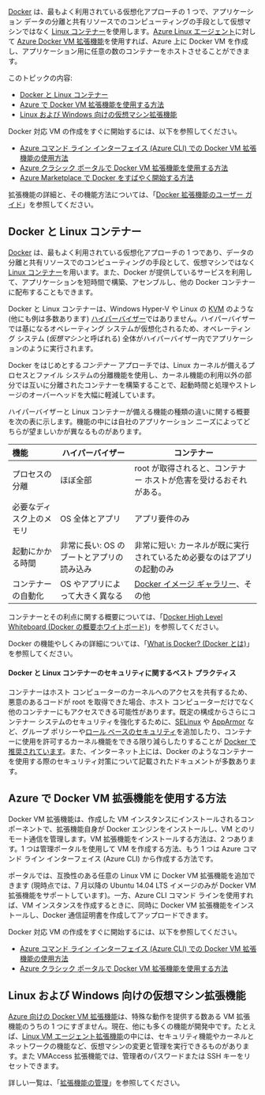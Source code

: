 

[Docker](https://www.docker.com/) は、最もよく利用されている仮想化アプローチの 1 つで、アプリケーション データの分離と共有リソースでのコンピューティングの手段として仮想マシンではなく [Linux コンテナー](http://en.wikipedia.org/wiki/LXC)を使用します。[Azure Linux エージェント](../articles/virtual-machines/virtual-machines-linux-agent-user-guide.md)に対して [Azure Docker VM 拡張機能](https://github.com/Azure/azure-docker-extension/blob/master/README.md)を使用すれば、Azure 上に Docker VM を作成し、アプリケーション用に任意の数のコンテナーをホストさせることができます。

このトピックの内容:

+ [Docker と Linux コンテナー]
+ [Azure で Docker VM 拡張機能を使用する方法]
+ [Linux および Windows 向けの仮想マシン拡張機能]

Docker 対応 VM の作成をすぐに開始するには、以下を参照してください。

+ [Azure コマンド ライン インターフェイス (Azure CLI) での Docker VM 拡張機能の使用方法]
+ [Azure クラシック ポータルで Docker VM 拡張機能を使用する方法]
+ [Azure Marketplace で Docker をすばやく開始する方法]

拡張機能の詳細と、その機能方法については、「[Docker 拡張機能のユーザー ガイド](https://github.com/Azure/azure-docker-extension/blob/master/README.md)」を参照してください。

## Docker と Linux コンテナー
[Docker](https://www.docker.com/) は、最もよく利用されている仮想化アプローチの 1 つであり、データの分離と共有リソースでのコンピューティングの手段として、仮想マシンではなく [Linux コンテナー](http://en.wikipedia.org/wiki/LXC)を用います。また、Docker が提供しているサービスを利用して、アプリケーションを短時間で構築、アセンブルし、他の Docker コンテナーに配布することもできます。

Docker と Linux コンテナーは、Windows Hyper-V や Linux の [KVM](http://en.wikipedia.org/wiki/Hypervisor) のような (他にも例は多数あります) [ハイパーバイザー](http://www.linux-kvm.org/page/Main_Page)ではありません。ハイパーバイザーでは基になるオペレーティング システムが仮想化されるため、オペレーティング システム (*仮想マシン*と呼ばれる) 全体がハイパーバイザー内でアプリケーションのように実行されます。

Docker をはじめとする*コンテナー* アプローチでは、Linux カーネルが備えるプロセスとファイル システムの分離機能を使用し、カーネル機能の利用以外の部分では互いに分離されたコンテナーを構築することで、起動時間と処理やストレージのオーバーヘッドを大幅に軽減しています。

ハイパーバイザーと Linux コンテナーが備える機能の種類の違いに関する概要を次の表に示します。機能の中には自社のアプリケーション ニーズによってどちらが望ましいかが異なるものがあります。

| 機能 | ハイパーバイザー | コンテナー |
| :------------- |-------------| ----------- |
| プロセスの分離 | ほぼ全部 | root が取得されると、コンテナー ホストが危害を受けるおそれがある。 |
| 必要なディスク上のメモリ | OS 全体とアプリ | アプリ要件のみ |
| 起動にかかる時間 | 非常に長い: OS のブートとアプリの読み込み | 非常に短い: カーネルが既に実行されているため必要なのはアプリの起動のみ |
| コンテナーの自動化 | OS やアプリによって大きく異なる | [Docker イメージ ギャラリー](https://registry.hub.docker.com/)、その他

コンテナーとその利点に関する概要については、「[Docker High Level Whiteboard (Docker の概要ホワイトボード)](http://channel9.msdn.com/Blogs/Regular-IT-Guy/Docker-High-Level-Whiteboard)」を参照してください。

Docker の機能やしくみの詳細については、「[What is Docker? (Docker とは)](https://www.docker.com/whatisdocker/)」を参照してください。

#### Docker と Linux コンテナーのセキュリティに関するベスト プラクティス

コンテナーはホスト コンピューターのカーネルへのアクセスを共有するため、悪意のあるコードが root を取得できた場合、ホスト コンピューターだけでなく他のコンテナーにもアクセスできる可能性があります。既定の構成からさらにコンテナー システムのセキュリティを強化するために、[SELinux](https://docs.docker.com/articles/security/) や [AppArmor](http://en.wikipedia.org/wiki/Role-based_access_control) など、グループ ポリシーや[ロール ベースのセキュリティ](http://selinuxproject.org/page/Main_Page)を追加したり、コンテナーに使用を許可するカーネル機能をできる限り減らしたりすることが [Docker で推奨されています](http://wiki.apparmor.net/index.php/Main_Page)。また、インターネット上には、Docker のようなコンテナーを使用する際のセキュリティ対策について記載されたドキュメントが多数あります。

## Azure で Docker VM 拡張機能を使用する方法

Docker VM 拡張機能は、作成した VM インスタンスにインストールされるコンポーネントで、拡張機能自身が Docker エンジンをインストールし、VM とのリモート通信を管理します。VM 拡張機能をインストールする方法は、2 つあります。1 つは管理ポータルを使用して VM を作成する方法、もう 1 つは Azure コマンド ライン インターフェイス (Azure CLI) から作成する方法です。

ポータルでは、互換性のある任意の Linux VM に Docker VM 拡張機能を追加できます (現時点では、7 月以降の Ubuntu 14.04 LTS イメージのみが Docker VM 拡張機能をサポートしています)。一方、Azure CLI コマンド ラインを使用すれば、VM インスタンスを作成するときに、同時に Docker VM 拡張機能をインストールし、Docker 通信証明書を作成してアップロードできます。

Docker 対応 VM の作成をすぐに開始するには、以下を参照してください。

+ [Azure コマンド ライン インターフェイス (Azure CLI) での Docker VM 拡張機能の使用方法]
+ [Azure クラシック ポータルで Docker VM 拡張機能を使用する方法]

## Linux および Windows 向けの仮想マシン拡張機能
[Azure 向けの Docker VM 拡張機能](https://github.com/Azure/azure-docker-extension/blob/master/README.md)は、特殊な動作を提供する数ある VM 拡張機能のうちの 1 つにすぎません。現在、他にも多くの機能が開発中です。たとえば、[Linux VM エージェント拡張機能](../articles/virtual-machines/virtual-machines-linux-agent-user-guide.md)の中には、セキュリティ機能やカーネルとネットワークの機能など、仮想マシンの変更と管理を実行できるものがあります。また VMAccess 拡張機能では、管理者のパスワードまたは SSH キーをリセットできます。

詳しい一覧は、「[拡張機能の管理](../articles/virtual-machines/virtual-machines-windows-extensions-features.md)」を参照してください。

<!--Anchors-->
[Azure コマンド ライン インターフェイス (Azure CLI) での Docker VM 拡張機能の使用方法]: http://azure.microsoft.com/documentation/articles/virtual-machines-docker-with-xplat-cli/
[Azure クラシック ポータルで Docker VM 拡張機能を使用する方法]: http://azure.microsoft.com/documentation/articles/virtual-machines-docker-with-portal/
[Azure Marketplace で Docker をすばやく開始する方法]: http://azure.microsoft.com/documentation/articles/virtual-machines-docker-ubuntu-quickstart/
[Docker と Linux コンテナー]: #Docker-and-Linux-Containers
[Azure で Docker VM 拡張機能を使用する方法]: #How-to-use-the-Docker-VM-Extension-with-Azure
[Linux および Windows 向けの仮想マシン拡張機能]: #Virtual-Machine-Extensions-For-Linux-and-Windows

<!---HONumber=AcomDC_0413_2016-->